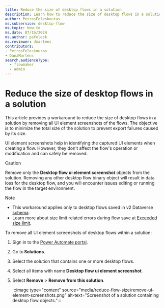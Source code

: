 ```yaml
---
title: Reduce the size of desktop flows in a solution
description: Learn how to reduce the size of desktop flows in a solution by removing UI element screenshots.
author: PetrosFeleskouras
ms.subservice: desktop-flow
ms.topic: how-to
ms.date: 07/16/2024
ms.author: pefelesk
ms.reviewer: dmartens
contributors:
- PetrosFeleskouras
- DanaMartens
search.audienceType: 
  - flowmaker
  - admin
---
```

# Reduce the size of desktop flows in a solution

This article provides a workaround to reduce the size of desktop flows in a solution by removing all UI element screenshots of the flows. The objective is to minimize the total size of the solution to prevent export failures caused by its size.

UI element screenshots help in identifying the captured UI elements when creating a flow. However, they don't affect the flow's operation or modification and can safely be removed.

> [!CAUTION]
> Remove only the **Desktop flow ui element screenshot** objects from the solution. Removing any other desktop flow binary object will result in data loss for the desktop flow, and you will encounter issues editing or running the flow in the target environment.

> [!NOTE]
> - This workaround applies only to desktop flows saved in v2 Dataverse [schema](../schema.md).
> - Learn more about size limit related errors during flow save at [Exceeded size limit](../schema.md#exceeded-size-limit).

To remove all UI element screenshots of desktop flows within a solution:

1. Sign in to the [Power Automate portal](https://make.powerautomate.com).
1. Go to **Solutions**.
1. Select the solution that contains one or more desktop flows.
1. Select all items with name **Desktop flow ui element screenshot**.
1. Select **Remove** > **Remove from this solution**.

    :::image type="content" source="media/reduce-flow-size/remove-ui-element-screenshots.png" alt-text="Screenshot of a solution containing desktop flow objects.":::
